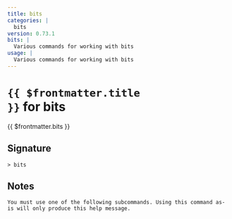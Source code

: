 ```yaml
---
title: bits
categories: |
  bits
version: 0.73.1
bits: |
  Various commands for working with bits
usage: |
  Various commands for working with bits
---
```


# <code>{{ $frontmatter.title }}</code> for bits

<div class='command-title'>{{ $frontmatter.bits }}</div>

## Signature

```> bits ```

## Notes
```text
You must use one of the following subcommands. Using this command as-is will only produce this help message.
```